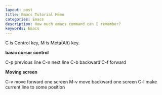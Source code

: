 ```yaml
---
layout: post
title: Emacs Tutorial Memo
categories: Emacs
description: How much emacs command can I remember?
keywords: Emacs
---
```


C is Control key, M is Meta(Alt) key.

**basic cursor control**

C-p previous line
C-n next line
C-b backward
C-f forward

**Moving screen**

C-v move forward one screen
M-v move backward one screen
C-l make current line to some position


